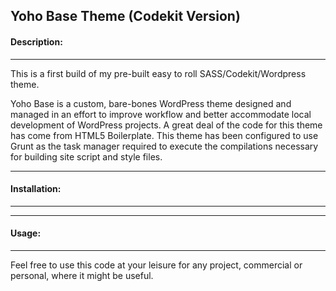 ## Yoho Base Theme (Codekit Version)
#### Description:
-------------------
This is a first build of my pre-built easy to roll SASS/Codekit/Wordpress theme. 

Yoho Base is a custom, bare-bones WordPress theme designed and managed in an effort to improve workflow and better accommodate local development of WordPress projects. A great deal of the code for this theme has come from HTML5 Boilerplate. This theme has been configured to use Grunt as the task manager required to execute the compilations necessary for building site script and style files. 


-------------------
#### Installation: 
-------------------


-------------------
#### Usage: 
-------------------
Feel free to use this code at your leisure for any project, commercial or personal, where it might be useful.